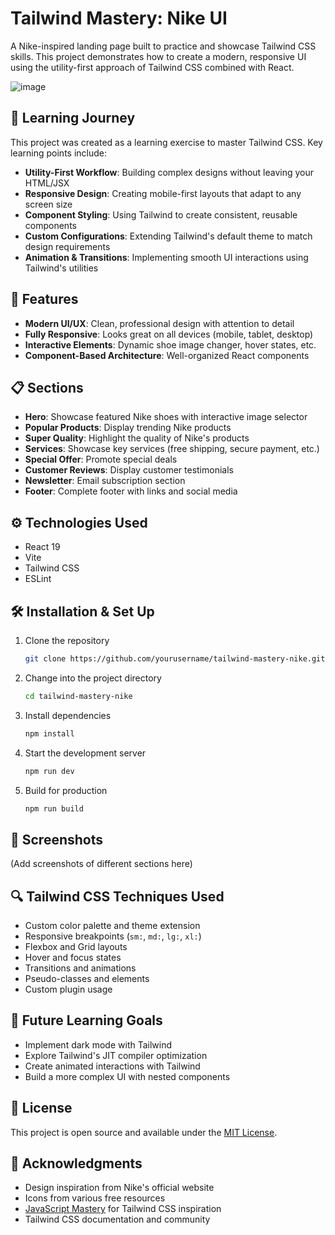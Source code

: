 # Tailwind Mastery: Nike UI

A Nike-inspired landing page built to practice and showcase Tailwind CSS skills. This project demonstrates how to create a modern, responsive UI using the utility-first approach of Tailwind CSS combined with React.

![image](https://github.com/user-attachments/assets/43f7f68d-a426-4d3d-89b5-c90275cf950b)



## 🧠 Learning Journey

This project was created as a learning exercise to master Tailwind CSS. Key learning points include:

- **Utility-First Workflow**: Building complex designs without leaving your HTML/JSX
- **Responsive Design**: Creating mobile-first layouts that adapt to any screen size
- **Component Styling**: Using Tailwind to create consistent, reusable components
- **Custom Configurations**: Extending Tailwind's default theme to match design requirements
- **Animation & Transitions**: Implementing smooth UI interactions using Tailwind's utilities

## 🚀 Features

- **Modern UI/UX**: Clean, professional design with attention to detail
- **Fully Responsive**: Looks great on all devices (mobile, tablet, desktop)
- **Interactive Elements**: Dynamic shoe image changer, hover states, etc.
- **Component-Based Architecture**: Well-organized React components

## 📋 Sections

- **Hero**: Showcase featured Nike shoes with interactive image selector
- **Popular Products**: Display trending Nike products
- **Super Quality**: Highlight the quality of Nike's products
- **Services**: Showcase key services (free shipping, secure payment, etc.)
- **Special Offer**: Promote special deals
- **Customer Reviews**: Display customer testimonials
- **Newsletter**: Email subscription section
- **Footer**: Complete footer with links and social media

## ⚙️ Technologies Used

- React 19
- Vite
- Tailwind CSS
- ESLint

## 🛠️ Installation & Set Up

1. Clone the repository
   ```sh
   git clone https://github.com/yourusername/tailwind-mastery-nike.git
   ```

2. Change into the project directory
   ```sh
   cd tailwind-mastery-nike
   ```

3. Install dependencies
   ```sh
   npm install
   ```

4. Start the development server
   ```sh
   npm run dev
   ```

5. Build for production
   ```sh
   npm run build
   ```

## 📸 Screenshots

(Add screenshots of different sections here)

## 🔍 Tailwind CSS Techniques Used

- Custom color palette and theme extension
- Responsive breakpoints (`sm:`, `md:`, `lg:`, `xl:`)
- Flexbox and Grid layouts
- Hover and focus states
- Transitions and animations
- Pseudo-classes and elements
- Custom plugin usage

## 🔮 Future Learning Goals

- Implement dark mode with Tailwind
- Explore Tailwind's JIT compiler optimization
- Create animated interactions with Tailwind
- Build a more complex UI with nested components

## 📝 License

This project is open source and available under the [MIT License](LICENSE).

## 🙏 Acknowledgments

- Design inspiration from Nike's official website
- Icons from various free resources
- [JavaScript Mastery](https://www.jsmastery.pro/) for Tailwind CSS inspiration
- Tailwind CSS documentation and community
